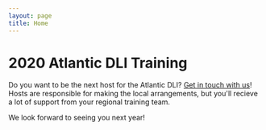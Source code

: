 ```yaml
---
layout: page
title: Home
---
```


# 2020 Atlantic DLI Training

Do you want to be the next host for the Atlantic DLI? [Get in touch with us](/contact.md)! Hosts are responsible for making the local arrangements, but you'll recieve a lot of support from your regional training team. 

We look forward to seeing you next year!
